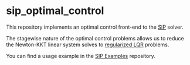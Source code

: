 # sip_optimal_control

This repository implements an optimal control front-end to the
[SIP](https://github.com/joaospinto/sip)
solver.

The stagewise nature of the optimal control problems allows us
to reduce the Newton-KKT linear system solves to
[regularized LQR](https://github.com/joaospinto/regularized_lqr_jax)
problems.

You can find a usage example in the
[SIP Examples](https://github.com/joaospinto/sip_examples)
repository.
